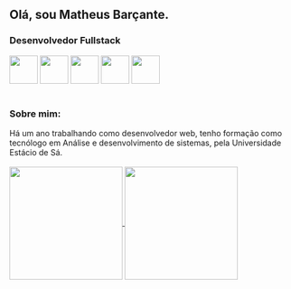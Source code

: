 ## Olá, sou Matheus Barçante.
<h3>Desenvolvedor Fullstack</h3>
<div>
<img style="height: 50px;" src="https://cdn.jsdelivr.net/gh/devicons/devicon@latest/icons/nodejs/nodejs-original-wordmark.svg" />
<img style="height: 50px;" src="https://cdn.jsdelivr.net/gh/devicons/devicon@latest/icons/react/react-original-wordmark.svg" />
<img style="height: 50px;" src="https://cdn.jsdelivr.net/gh/devicons/devicon@latest/icons/nextjs/nextjs-original.svg" />
<img style="height: 50px;" src="https://cdn.jsdelivr.net/gh/devicons/devicon@latest/icons/mysql/mysql-original-wordmark.svg" />
<img style="height: 50px;" src="https://cdn.jsdelivr.net/gh/devicons/devicon@latest/icons/mongodb/mongodb-original-wordmark.svg" />        
</div>  
<br/>
<h3> Sobre mim: </h3>
Há um ano trabalhando como desenvolvedor web, tenho formação como tecnólogo em Análise e desenvolvimento de sistemas, pela Universidade Estácio de Sá.

<br/>
<br/>
<a href="https://github.com/mbarcante/github-readme-stats">
  <img height=200 align="center" src="https://github-readme-stats.vercel.app/api?username=mbarcante&show_icons=true&theme=dracula" />
</a>
<a href="https://github.com/mbarcante/convoychat">
  <img height=200 align="center" src="https://github-readme-stats.vercel.app/api/top-langs/?username=mbarcante&layout=donut&theme=dracula" />
</a>

